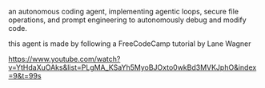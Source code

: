 an autonomous coding agent, implementing agentic loops, secure file operations, and prompt engineering to autonomously debug and modify code.

this agent is made by following a FreeCodeCamp tutorial by Lane Wagner 

https://www.youtube.com/watch?v=YtHdaXuOAks&list=PLgMA_KSaYh5MyoBJOxto0wkBd3MVKJphO&index=9&t=99s 